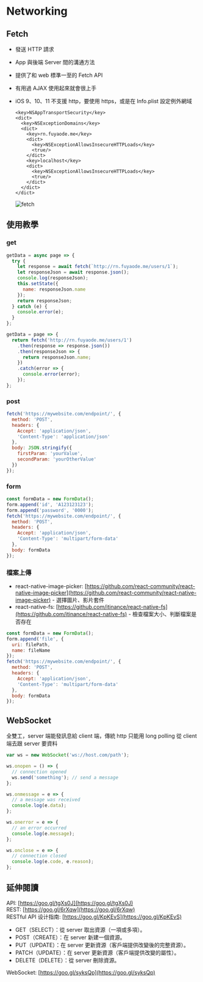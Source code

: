 # Networking

## Fetch

- 發送 HTTP 請求

- App 與後端 Server 間的溝通方法

- 提供了和 web 標準一至的 Fetch API

- 有用過 AJAX 使用起來就會很上手

- iOS 9、10、11 不支援 http，要使用 https，或是在 Info.plist 設定例外網域

  ```plist
  <key>NSAppTransportSecurity</key>
  <dict>
    <key>NSExceptionDomains</key>
    <dict>
      <key>rn.fuyaode.me</key>
      <dict>
        <key>NSExceptionAllowsInsecureHTTPLoads</key>
        <true/>
      </dict>
      <key>localhost</key>
      <dict>
        <key>NSExceptionAllowsInsecureHTTPLoads</key>
        <true/>
      </dict>
    </dict>
  </dict>
  ```

  ![fetch](./assets/fetch.png)

## 使用教學

### get

```js
getData = async page => {
  try {
    let response = await fetch(`http://rn.fuyaode.me/users/1`);
    let responseJson = await response.json();
    console.log(responseJson);
    this.setState({
      name: responseJson.name
    });
    return responseJson;
  } catch (e) {
    console.error(e);
  }
};
```

```js
getData = page => {
  return fetch('http://rn.fuyaode.me/users/1')
    .then(response => response.json())
    .then(responseJson => {
      return responseJson.name;
    })
    .catch(error => {
      console.error(error);
    });
};
```

### post

```js
fetch('https://mywebsite.com/endpoint/', {
  method: 'POST',
  headers: {
    Accept: 'application/json',
    'Content-Type': 'application/json'
  },
  body: JSON.stringify({
    firstParam: 'yourValue',
    secondParam: 'yourOtherValue'
  })
});
```

### form

```js
const formData = new FormData();
form.append('id', 'A123123123');
form.append('password', '0000');
fetch('https://mywebsite.com/endpoint/', {
  method: 'POST',
  headers: {
    Accept: 'application/json',
    'Content-Type': 'multipart/form-data'
  },
  body: formData
});
```

### 檔案上傳

- react-native-image-picker: [https://github.com/react-community/react-native-image-picker](https://github.com/react-community/react-native-image-picker) - 選擇圖片、影片套件
- react-native-fs: [https://github.com/itinance/react-native-fs](https://github.com/itinance/react-native-fs) - 檢查檔案大小、判斷檔案是否存在

```js
const formData = new FormData();
form.append('file', {
  uri: filePath,
  name: fileName
});
fetch('https://mywebsite.com/endpoint/', {
  method: 'POST',
  headers: {
    Accept: 'application/json',
    'Content-Type': 'multipart/form-data'
  },
  body: formData
});
```

## WebSocket

全雙工，server 端能發訊息給 client 端，傳統 http 只能用 long polling 從 client 端去跟 server 要資料

```js
var ws = new WebSocket('ws://host.com/path');

ws.onopen = () => {
  // connection opened
  ws.send('something'); // send a message
};

ws.onmessage = e => {
  // a message was received
  console.log(e.data);
};

ws.onerror = e => {
  // an error occurred
  console.log(e.message);
};

ws.onclose = e => {
  // connection closed
  console.log(e.code, e.reason);
};
```

## 延伸閱讀

API: [https://goo.gl/tgXs0J](https://goo.gl/tgXs0J)  
REST: [https://goo.gl/6rXqw](https://goo.gl/6rXqw)  
RESTful API 设计指南: [https://goo.gl/KpKEvS](https://goo.gl/KpKEvS)

- GET（SELECT）：從 server 取出資源（一項或多項）。
- POST（CREATE）：在 server 新建一個資源。
- PUT（UPDATE）：在 server 更新資源（客戶端提供改變後的完整資源）。
- PATCH（UPDATE）：在 server 更新資源（客戶端提供改變的屬性）。
- DELETE（DELETE）：從 server 刪除資源。

WebSocket: [https://goo.gl/syksQp](https://goo.gl/syksQp)
